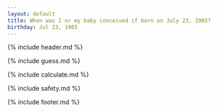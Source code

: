 ```yaml
---
layout: default
title: When was I or my baby conceived if born on July 23, 1903?
birthday: Jul 23, 1903
---
```


{% include header.md %}

{% include guess.md %}

{% include calculate.md %}

{% include safety.md %}

{% include footer.md %}



